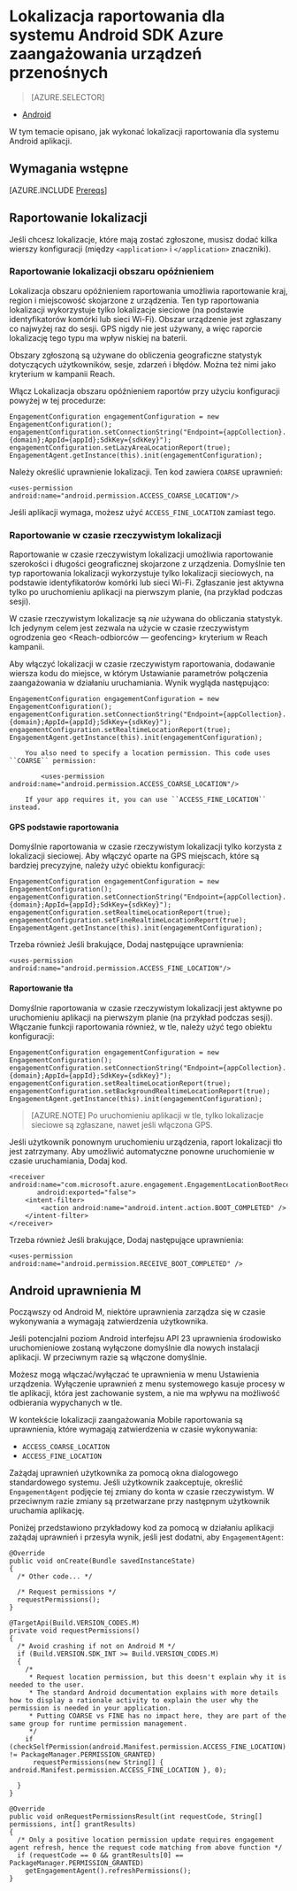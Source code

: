 <properties
    pageTitle="Lokalizacja raportowania dla systemu Android SDK Azure zaangażowania urządzeń przenośnych"
    description="W tym artykule opisano sposób konfigurowania lokalizacji raportowania dla systemu Android SDK zaangażowania Mobile Azure"
    services="mobile-engagement"
    documentationCenter="mobile"
    authors="piyushjo"
    manager="erikre"
    editor="" />

<tags
    ms.service="mobile-engagement"
    ms.workload="mobile"
    ms.tgt_pltfrm="mobile-android"
    ms.devlang="Java"
    ms.topic="article"
    ms.date="08/12/2016"
    ms.author="piyushjo;ricksal" />

# <a name="location-reporting-for-azure-mobile-engagement-android-sdk"></a>Lokalizacja raportowania dla systemu Android SDK Azure zaangażowania urządzeń przenośnych

> [AZURE.SELECTOR]
- [Android](mobile-engagement-android-integrate-engagement.md)

W tym temacie opisano, jak wykonać lokalizacji raportowania dla systemu Android aplikacji.

## <a name="prerequisites"></a>Wymagania wstępne

[AZURE.INCLUDE [Prereqs](../../includes/mobile-engagement-android-prereqs.md)]

## <a name="location-reporting"></a>Raportowanie lokalizacji

Jeśli chcesz lokalizacje, które mają zostać zgłoszone, musisz dodać kilka wierszy konfiguracji (między `<application>` i `</application>` znaczniki).

### <a name="lazy-area-location-reporting"></a>Raportowanie lokalizacji obszaru opóźnieniem

Lokalizacja obszaru opóźnieniem raportowania umożliwia raportowanie kraj, region i miejscowość skojarzone z urządzenia. Ten typ raportowania lokalizacji wykorzystuje tylko lokalizacje sieciowe (na podstawie identyfikatorów komórki lub sieci Wi-Fi). Obszar urządzenie jest zgłaszany co najwyżej raz do sesji. GPS nigdy nie jest używany, a więc raporcie lokalizację tego typu ma wpływ niskiej na baterii.

Obszary zgłoszoną są używane do obliczenia geograficzne statystyk dotyczących użytkowników, sesje, zdarzeń i błędów. Można też nimi jako kryterium w kampanii Reach.

Włącz Lokalizacja obszaru opóźnieniem raportów przy użyciu konfiguracji powyżej w tej procedurze:

    EngagementConfiguration engagementConfiguration = new EngagementConfiguration();
    engagementConfiguration.setConnectionString("Endpoint={appCollection}.{domain};AppId={appId};SdkKey={sdkKey}");
    engagementConfiguration.setLazyAreaLocationReport(true);
    EngagementAgent.getInstance(this).init(engagementConfiguration);

Należy określić uprawnienie lokalizacji. Ten kod zawiera ``COARSE`` uprawnień:

    <uses-permission android:name="android.permission.ACCESS_COARSE_LOCATION"/>

Jeśli aplikacji wymaga, możesz użyć ``ACCESS_FINE_LOCATION`` zamiast tego.

### <a name="real-time-location-reporting"></a>Raportowanie w czasie rzeczywistym lokalizacji

Raportowanie w czasie rzeczywistym lokalizacji umożliwia raportowanie szerokości i długości geograficznej skojarzone z urządzenia. Domyślnie ten typ raportowania lokalizacji wykorzystuje tylko lokalizacji sieciowych, na podstawie identyfikatorów komórki lub sieci Wi-Fi. Zgłaszanie jest aktywna tylko po uruchomieniu aplikacji na pierwszym planie, (na przykład podczas sesji).

W czasie rzeczywistym lokalizacje są *nie* używana do obliczania statystyk. Ich jedynym celem jest zezwala na użycie w czasie rzeczywistym ogrodzenia geo \<Reach-odbiorców — geofencing\> kryterium w Reach kampanii.

Aby włączyć lokalizacji w czasie rzeczywistym raportowania, dodawanie wiersza kodu do miejsce, w którym Ustawianie parametrów połączenia zaangażowania w działaniu uruchamiania. Wynik wygląda następująco:

    EngagementConfiguration engagementConfiguration = new EngagementConfiguration();
    engagementConfiguration.setConnectionString("Endpoint={appCollection}.{domain};AppId={appId};SdkKey={sdkKey}");
    engagementConfiguration.setRealtimeLocationReport(true);
    EngagementAgent.getInstance(this).init(engagementConfiguration);

        You also need to specify a location permission. This code uses ``COARSE`` permission:

            <uses-permission android:name="android.permission.ACCESS_COARSE_LOCATION"/>

        If your app requires it, you can use ``ACCESS_FINE_LOCATION`` instead.

#### <a name="gps-based-reporting"></a>GPS podstawie raportowania

Domyślnie raportowania w czasie rzeczywistym lokalizacji tylko korzysta z lokalizacji sieciowej. Aby włączyć oparte na GPS miejscach, które są bardziej precyzyjne, należy użyć obiektu konfiguracji:

    EngagementConfiguration engagementConfiguration = new EngagementConfiguration();
    engagementConfiguration.setConnectionString("Endpoint={appCollection}.{domain};AppId={appId};SdkKey={sdkKey}");
    engagementConfiguration.setRealtimeLocationReport(true);
    engagementConfiguration.setFineRealtimeLocationReport(true);
    EngagementAgent.getInstance(this).init(engagementConfiguration);

Trzeba również Jeśli brakujące, Dodaj następujące uprawnienia:

    <uses-permission android:name="android.permission.ACCESS_FINE_LOCATION"/>

#### <a name="background-reporting"></a>Raportowanie tła

Domyślnie raportowania w czasie rzeczywistym lokalizacji jest aktywne po uruchomieniu aplikacji na pierwszym planie (na przykład podczas sesji). Włączanie funkcji raportowania również, w tle, należy użyć tego obiektu konfiguracji:

    EngagementConfiguration engagementConfiguration = new EngagementConfiguration();
    engagementConfiguration.setConnectionString("Endpoint={appCollection}.{domain};AppId={appId};SdkKey={sdkKey}");
    engagementConfiguration.setRealtimeLocationReport(true);
    engagementConfiguration.setBackgroundRealtimeLocationReport(true);
    EngagementAgent.getInstance(this).init(engagementConfiguration);

> [AZURE.NOTE] Po uruchomieniu aplikacji w tle, tylko lokalizacje sieciowe są zgłaszane, nawet jeśli włączona GPS.

Jeśli użytkownik ponownym uruchomieniu urządzenia, raport lokalizacji tło jest zatrzymany. Aby umożliwić automatyczne ponowne uruchomienie w czasie uruchamiania, Dodaj kod.

    <receiver android:name="com.microsoft.azure.engagement.EngagementLocationBootReceiver"
           android:exported="false">
        <intent-filter>
            <action android:name="android.intent.action.BOOT_COMPLETED" />
        </intent-filter>
    </receiver>

Trzeba również Jeśli brakujące, Dodaj następujące uprawnienia:

    <uses-permission android:name="android.permission.RECEIVE_BOOT_COMPLETED" />

## <a name="android-m-permissions"></a>Android uprawnienia M

Począwszy od Android M, niektóre uprawnienia zarządza się w czasie wykonywania a wymagają zatwierdzenia użytkownika.

Jeśli potencjalni poziom Android interfejsu API 23 uprawnienia środowisko uruchomieniowe zostaną wyłączone domyślnie dla nowych instalacji aplikacji. W przeciwnym razie są włączone domyślnie.

Możesz mogą włączać/wyłączać te uprawnienia w menu Ustawienia urządzenia. Wyłączenie uprawnień z menu systemowego kasuje procesy w tle aplikacji, która jest zachowanie system, a nie ma wpływu na możliwość odbierania wypychanych w tle.

W kontekście lokalizacji zaangażowania Mobile raportowania są uprawnienia, które wymagają zatwierdzenia w czasie wykonywania:

- `ACCESS_COARSE_LOCATION`
- `ACCESS_FINE_LOCATION`

Zażądaj uprawnień użytkownika za pomocą okna dialogowego standardowego systemu. Jeśli użytkownik zaakceptuje, określić ``EngagementAgent`` podjęcie tej zmiany do konta w czasie rzeczywistym. W przeciwnym razie zmiany są przetwarzane przy następnym użytkownik uruchamia aplikację.

Poniżej przedstawiono przykładowy kod za pomocą w działaniu aplikacji zażądaj uprawnień i przesyła wynik, jeśli jest dodatni, aby ``EngagementAgent``:

    @Override
    public void onCreate(Bundle savedInstanceState)
    {
      /* Other code... */

      /* Request permissions */
      requestPermissions();
    }

    @TargetApi(Build.VERSION_CODES.M)
    private void requestPermissions()
    {
      /* Avoid crashing if not on Android M */
      if (Build.VERSION.SDK_INT >= Build.VERSION_CODES.M)
      {
        /*
         * Request location permission, but this doesn't explain why it is needed to the user.
         * The standard Android documentation explains with more details how to display a rationale activity to explain the user why the permission is needed in your application.
         * Putting COARSE vs FINE has no impact here, they are part of the same group for runtime permission management.
         */
        if (checkSelfPermission(android.Manifest.permission.ACCESS_FINE_LOCATION) != PackageManager.PERMISSION_GRANTED)
          requestPermissions(new String[] { android.Manifest.permission.ACCESS_FINE_LOCATION }, 0);

      }
    }

    @Override
    public void onRequestPermissionsResult(int requestCode, String[] permissions, int[] grantResults)
    {
      /* Only a positive location permission update requires engagement agent refresh, hence the request code matching from above function */
      if (requestCode == 0 && grantResults[0] == PackageManager.PERMISSION_GRANTED)
        getEngagementAgent().refreshPermissions();
    }
